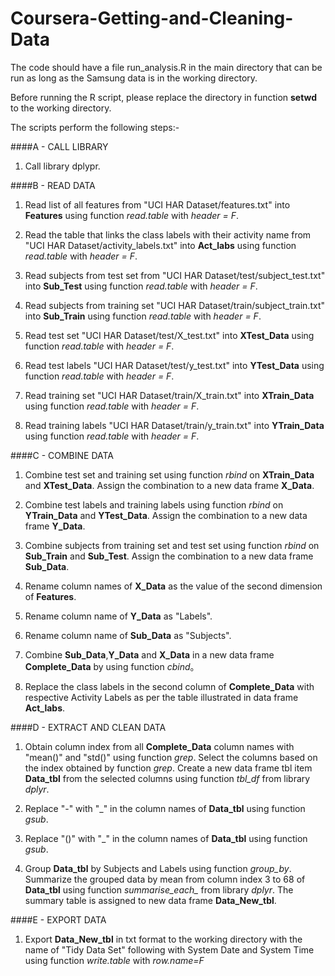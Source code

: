 Coursera-Getting-and-Cleaning-Data
==================================

The code should have a file run_analysis.R in the main directory that can be run as long as the Samsung data is in the working directory.

Before running the R script, please replace the directory in function **setwd** to the working directory.

The scripts perform the following steps:-

####A - CALL LIBRARY
1) Call library dplypr.

####B - READ DATA
1) Read list of all features from "UCI HAR Dataset/features.txt" into **Features** using function *read.table* with *header = F*.

2) Read the table that links the class labels with their activity name from "UCI HAR Dataset/activity_labels.txt" into **Act_labs** using function *read.table* with *header = F*.

3) Read subjects from test set from "UCI HAR Dataset/test/subject_test.txt" into **Sub_Test** using function *read.table* with *header = F*.

4) Read subjects from training set "UCI HAR Dataset/train/subject_train.txt" into **Sub_Train** using function *read.table* with *header = F*.

5) Read test set "UCI HAR Dataset/test/X_test.txt" into **XTest_Data** using function *read.table* with *header = F*.

6) Read test labels "UCI HAR Dataset/test/y_test.txt" into **YTest_Data** using function *read.table* with *header = F*.

7) Read training set "UCI HAR Dataset/train/X_train.txt" into **XTrain_Data** using function *read.table* with *header = F*.

8) Read training labels "UCI HAR Dataset/train/y_train.txt" into **YTrain_Data** using function *read.table* with *header = F*.

####C - COMBINE DATA
1) Combine test set and training set using function *rbind* on **XTrain_Data** and **XTest_Data**. Assign the combination to a new data frame **X_Data**.

2) Combine test labels and training labels using function *rbind* on **YTrain_Data** and **YTest_Data**. Assign the combination to a new data frame **Y_Data**.

3) Combine subjects from training set and test set using function *rbind* on **Sub_Train** and **Sub_Test**. Assign the combination to a new data frame **Sub_Data**.

4) Rename column names of **X_Data** as the value of the second dimension of **Features**.

5) Rename column name of **Y_Data** as "Labels".

6) Rename column name of **Sub_Data** as "Subjects".

7) Combine **Sub_Data**,**Y_Data** and **X_Data** in a new data frame **Complete_Data** by using function *cbind*。

8) Replace the class labels in the second column of **Complete_Data** with respective Activity Labels as per the table illustrated in data frame **Act_labs**.

####D - EXTRACT AND CLEAN DATA

1) Obtain column index from all **Complete_Data** column names with "mean()" and "std()" using function *grep*. Select the columns based on the index obtained by function *grep*. Create a new data frame tbl item **Data_tbl** from the selected columns using function *tbl_df* from library *dplyr*.

2) Replace "-" with "_" in the column names of **Data_tbl** using function *gsub*.

3) Replace "()" with "_" in the column names of **Data_tbl** using function *gsub*.

4) Group **Data_tbl** by Subjects and Labels using function *group_by*. Summarize the grouped data by mean from column index 3 to 68 of **Data_tbl** using function *summarise_each_* from library *dplyr*. The summary table is assigned to new data frame **Data_New_tbl**.

####E - EXPORT DATA
1) Export **Data_New_tbl** in txt format to the working directory with the name of "Tidy Data Set" following with System Date and System Time using function *write.table* with *row.name=F*
